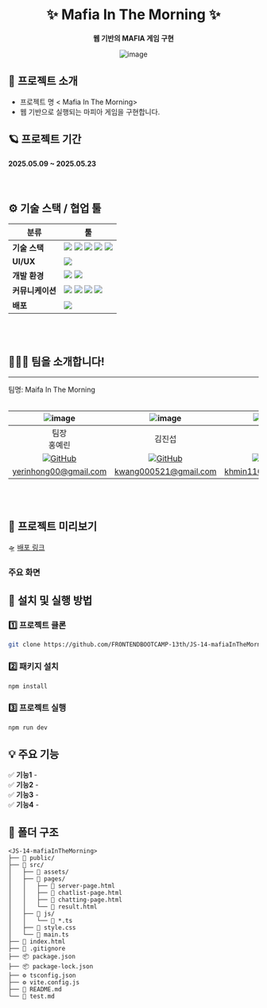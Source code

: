 <div align="center">
  
# ✨ Mafia In The Morning ✨

**웹 기반의 MAFIA 게임 구현**

![image](https://github.com/user-attachments/assets/cab40f21-d40d-444e-a3d1-19af663b2a0a)



</div>

## 🚀 프로젝트 소개 
- 프로젝트 명  < Mafia In The Morning> <br>
- 웹 기반으로 실행되는 마피아 게임을 구현합니다.

## 🪐 프로젝트 기간

#### 2025.05.09 ~ 2025.05.23

<br>

## ⚙️ 기술 스택 / 협업 툴
<div align="center">


| 분류             | 툴                                                                                                                                                                                                                                                                                                                                                                                                                                                                                                                                                              |
| ---------------- | --------------------------------------------------------------------------------------------------------------------------------------------------------------------------------------------------------------------------------------------------------------------------------------------------------------------------------------------------------------------------------------------------------------------------------------------------------------------------------------------------------------------------------------------------------------- |
| **기술 스택**    | <img src="https://img.shields.io/badge/HTML5-daffff?style=fot-the-badge&logo=HTML5&logoColor=E34F26"/> <img src="https://img.shields.io/badge/CSS-daffff?style=fot-the-badge&logo=CSS3&logoColor=1572B6"/> <img src="https://img.shields.io/badge/TailwindCSS-daffff?style=fot-the-badge&logo=TailwindCSS&logoColor=06B6D4"/> <img src="https://img.shields.io/badge/JavaScript-daffff?style=fot-the-badge&logo=JavaScript&logoColor=F7DF1E"/> <img src="https://img.shields.io/badge/TypeScript-daffff?style=fot-the-badge&logo=TypeScript&logoColor=3178C6"/> |
| **UI/UX**        | <img src="https://img.shields.io/badge/Figma-DAFFFF?style=fot-the-badge&logo=Figma&logoColor=F24E1E"/>                                                                                                                                                                                                                                                                                                                                                                                                                                                          |
| **개발 환경**    | <img src="https://img.shields.io/badge/Visual%20Studio%20Code-DAFFFF?style=fot-the-badge&logo=visual-studio-code&logoColor=007ACC"/> <img src="https://img.shields.io/badge/Vite-DAFFFF?style=fot-the-badge&logo=vite&logoColor=646CFF"/>                                                                                                                                                                                                                                                                                                                       |
| **커뮤니케이션** | <img src="https://img.shields.io/badge/Git-DAFFFF?style=fot-the-badge&logo=git&logoColor=F05032"/> <img src="https://img.shields.io/badge/GitHub-DAFFFF?style=fot-the-badge&logo=github&logoColor=black"/> <img src="https://img.shields.io/badge/Discord-DAFFFF?style=fot-the-badge&logo=Discord&logoColor=5865F2"/> <img src="https://img.shields.io/badge/Notion-DAFFFF?style=fot-the-badge&logo=Notion&logoColor=000000"/>                                                                                                                                  |
| **배포**         | <img src="https://img.shields.io/badge/Netlify-DAFFFF?style=fot-the-badge&logo=Netlify&logoColor=00C7B7"/>                                                                                                                                                                                                                                                                                                                                                                                                                                                      |

</div>
<br />


<br>

## 🧑🏼‍🚀 팀을 소개합니다! <br>
<hr/>
팀명: Maifa In The Morning <b></b><br/>
<br/>

|                 ![image](https://github.com/user-attachments/assets/1eaf47c3-aac1-4dca-8f40-7423d2f0adc6  )              |                  ![image](https://github.com/user-attachments/assets/c3dcacf1-b939-4be9-9003-f6aca977cf8e)       |                ![image](https://github.com/user-attachments/assets/c68ff4e1-acc6-489d-96f3-4e3a5ce317a6)|                ![image](https://github.com/user-attachments/assets/e2824baf-6142-4bca-bb7e-b9d1aa5fe024)         |
| :------------------------------------------------------------------------------------------------------------------------: | :--------------------------------------------------------------------------------------------------------------------------: | :-------------------------------------------------------------------------------------------------------------------------: | :-------------------------------------------------------------------------------------------------------------------------: |
|                                                     팀장 <br/> 홍예린                                                      |                                                            김진섭                                                            |                                                           김혜민                                                            |                                                           이도울                                                            |
| [![GitHub](https://img.shields.io/badge/GitHub-181717?style=flat&logo=github&logoColor=white)](https://github.com/hhongye) | [![GitHub](https://img.shields.io/badge/GitHub-181717?style=flat&logo=github&logoColor=white)](https://github.com/Jinseob92) | [![GitHub](https://img.shields.io/badge/GitHub-181717?style=flat&logo=github&logoColor=white)](https://github.com/minixzip) | [![GitHub](https://img.shields.io/badge/GitHub-181717?style=flat&logo=github&logoColor=white)](https://github.com/dooollee) |
|                                                   yerinhong00@gmail.com                                                    |                                                    kwang000521@gmail.com                                                     |                                                     khmin1106@gmail.com                                                     |                                                   dooollee0928@gmail.com                                                    |

<br /> 
<br />

## 🎥 프로젝트 미리보기

🛸 [배포 링크](https://github.com/FRONTENDBOOTCAMP-13th/JS-14-mafiaInTheMorning)

### 주요 화면

## 🔧 설치 및 실행 방법

### 1️⃣ 프로젝트 클론

```bash
git clone https://github.com/FRONTENDBOOTCAMP-13th/JS-14-mafiaInTheMorning.git
```

### 2️⃣ 패키지 설치

```bash
npm install
```

### 3️⃣ 프로젝트 실행

```bash
npm run dev
```

## 💡 주요 기능

✅ **기능1** -  
✅ **기능2** -  
✅ **기능3** -  
✅ **기능4** -

## 📂 폴더 구조

```
<JS-14-mafiaInTheMorning>
├── 📁 public/
├── 📁 src/
│   ├── 📁 assets/
│   ├── 📁 pages/
│   │   ├── 📄 server-page.html
│   │   ├── 📄 chatlist-page.html
│   │   ├── 📄 chatting-page.html
│   │   └── 📄 result.html
│   ├── 📁 js/
│   │   └── 🧾 *.ts
│   ├── 🎨 style.css
│   └── 🧠 main.ts
├── 📄 index.html
├── 📄 .gitignore
├── 📦 package.json
├── 📦 package-lock.json
├── ⚙️ tsconfig.json
├── ⚙️ vite.config.js
├── 📝 README.md
└── 🧪 test.md
```
